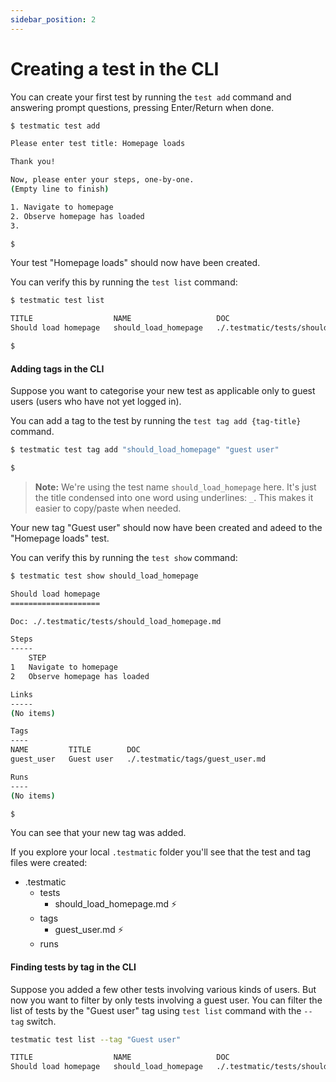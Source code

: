```yaml
---
sidebar_position: 2
---
```


# Creating a test in the CLI

You can create your first test by running the `test add` command and answering prompt questions, pressing Enter/Return when done.

```bash
$ testmatic test add

Please enter test title: Homepage loads

Thank you!

Now, please enter your steps, one-by-one.
(Empty line to finish)

1. Navigate to homepage
2. Observe homepage has loaded
3.

$
```

Your test "Homepage loads" should now have been created.

You can verify this by running the `test list` command:

```bash
$ testmatic test list

TITLE                  NAME                   DOC
Should load homepage   should_load_homepage   ./.testmatic/tests/should_load_homepage.md

$
```

#### Adding tags in the CLI

Suppose you want to categorise your new test as applicable only to guest users (users who have not yet logged in).

You can add a tag to the test by running the `test tag add {tag-title}` command.

```bash
$ testmatic test tag add "should_load_homepage" "guest user"

$
```

> **Note:** We're using the test name `should_load_homepage` here. It's just the title condensed into one word using underlines: `_`. This makes it easier to copy/paste when needed.

Your new tag "Guest user" should now have been created and adeed to the "Homepage loads" test.

You can verify this by running the `test show` command:

```bash
$ testmatic test show should_load_homepage

Should load homepage
====================

Doc: ./.testmatic/tests/should_load_homepage.md

Steps
-----
    STEP
1   Navigate to homepage
2   Observe homepage has loaded

Links
-----
(No items)

Tags
----
NAME         TITLE        DOC
guest_user   Guest user   ./.testmatic/tags/guest_user.md

Runs
----
(No items)

$
```

You can see that your new tag was added.

If you explore your local `.testmatic` folder you'll see that the test and tag files were created:

- .testmatic
  - tests
    - should_load_homepage.md ⚡️
  - tags
    - guest_user.md ⚡️
  - runs

#### Finding tests by tag in the CLI

Suppose you added a few other tests involving various kinds of users. But now you want to filter by only tests involving a guest user. You can filter the list of tests by the "Guest user" tag using `test list` command with the `--tag` switch.

```bash
testmatic test list --tag "Guest user"

TITLE                  NAME                   DOC
Should load homepage   should_load_homepage   ./.testmatic/tests/should_load_homepage.md
```